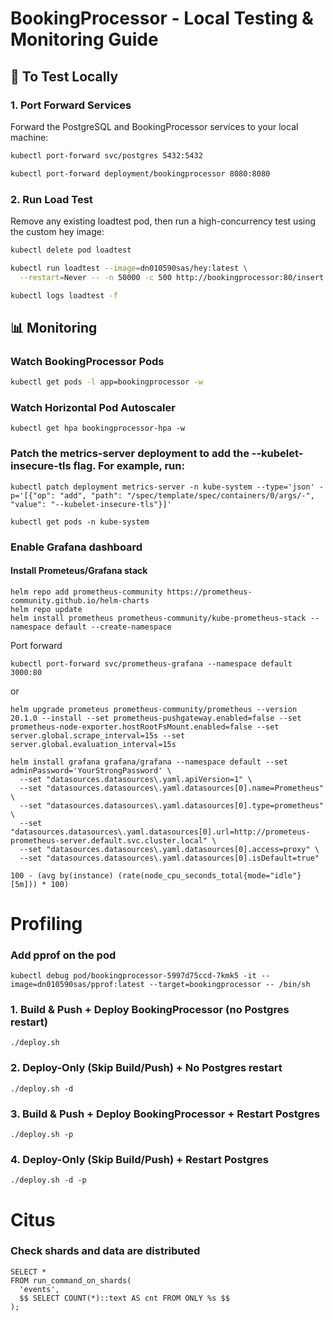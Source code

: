 # BookingProcessor - Local Testing & Monitoring Guide

## 🚀 To Test Locally

### 1. Port Forward Services
Forward the PostgreSQL and BookingProcessor services to your local machine:

```bash
kubectl port-forward svc/postgres 5432:5432
```
```bash
kubectl port-forward deployment/bookingprocessor 8080:8080
```
### 2. Run Load Test
Remove any existing loadtest pod, then run a high-concurrency test using the custom hey image:
```bash
kubectl delete pod loadtest
```
```bash
kubectl run loadtest --image=dn010590sas/hey:latest \
  --restart=Never -- -n 50000 -c 500 http://bookingprocessor:80/insert
  ```
```bash
kubectl logs loadtest -f
```
## 📊 Monitoring
### Watch BookingProcessor Pods
```bash
kubectl get pods -l app=bookingprocessor -w
```
### Watch Horizontal Pod Autoscaler
```
kubectl get hpa bookingprocessor-hpa -w
```
### Patch the metrics-server deployment to add the --kubelet-insecure-tls flag. For example, run:
```
kubectl patch deployment metrics-server -n kube-system --type='json' -p='[{"op": "add", "path": "/spec/template/spec/containers/0/args/-", "value": "--kubelet-insecure-tls"}]'

kubectl get pods -n kube-system
```
### Enable Grafana dashboard
#### Install Prometeus/Grafana stack
```
helm repo add prometheus-community https://prometheus-community.github.io/helm-charts
helm repo update
helm install prometheus prometheus-community/kube-prometheus-stack --namespace default --create-namespace
```
Port forward
```
kubectl port-forward svc/prometheus-grafana --namespace default 3000:80
```
or
```
helm upgrade prometeus prometheus-community/prometheus --version 20.1.0 --install --set prometheus-pushgateway.enabled=false --set prometheus-node-exporter.hostRootFsMount.enabled=false --set server.global.scrape_interval=15s --set server.global.evaluation_interval=15s
```
```
helm install grafana grafana/grafana --namespace default --set adminPassword='YourStrongPassword' \
  --set "datasources.datasources\.yaml.apiVersion=1" \
  --set "datasources.datasources\.yaml.datasources[0].name=Prometheus" \
  --set "datasources.datasources\.yaml.datasources[0].type=prometheus" \
  --set "datasources.datasources\.yaml.datasources[0].url=http://prometeus-prometheus-server.default.svc.cluster.local" \
  --set "datasources.datasources\.yaml.datasources[0].access=proxy" \
  --set "datasources.datasources\.yaml.datasources[0].isDefault=true"
```
```
100 - (avg by(instance) (rate(node_cpu_seconds_total{mode="idle"}[5m])) * 100)
```

# Profiling
### Add pprof on the pod
```
kubectl debug pod/bookingprocessor-5997d75ccd-7kmk5 -it --image=dn010590sas/pprof:latest --target=bookingprocessor -- /bin/sh
```

### 1. Build & Push + Deploy BookingProcessor (no Postgres restart)
``./deploy.sh``

### 2. Deploy-Only (Skip Build/Push) + No Postgres restart

``./deploy.sh -d``

### 3. Build & Push + Deploy BookingProcessor + Restart Postgres

``./deploy.sh -p``

### 4. Deploy-Only (Skip Build/Push) + Restart Postgres

``./deploy.sh -d -p``

# Citus
### Check shards and data are distributed
```
SELECT *
FROM run_command_on_shards(
  'events',
  $$ SELECT COUNT(*)::text AS cnt FROM ONLY %s $$
);

```





